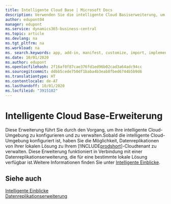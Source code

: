 ```yaml
---
title: Intelligente Cloud Base | Microsoft Docs
description: Verwenden Sie die intelligente Cloud Basiserweiterung, um Ihre lokale Lösung mit Business Central online zu verbinden.
author: edupont04
manager: edupont
ms.service: dynamics365-business-central
ms.topic: article
ms.devlang: na
ms.tgt_pltfrm: na
ms.workload: na
ms. search.keywords: app, add-in, manifest, customize, import, implement
ms.date: 10/01/2020
ms.author: edupont
ms.openlocfilehash: 2f16af0f87cae376fd1ed96b02cad3a64adc94cc
ms.sourcegitcommit: ddbb5cede750df1baba4b3eab8fbed6744b5b9d6
ms.translationtype: HT
ms.contentlocale: de-AT
ms.lasthandoff: 10/01/2020
ms.locfileid: "3915102"
---
```

# <a name="intelligent-cloud-base-extension"></a>Intelligente Cloud Base-Erweiterung

Diese Erweiterung führt Sie durch den Vorgang, um Ihre intelligente Cloud-Umgebung zu konfigurieren und zu verwalten.Sobald die intelligente Cloud-Umgebung konfiguriert ist, haben Sie die Möglichkeit, Datenreplikationen von Ihrer lokalen Lösung zu Ihrem [!INCLUDE[prodshort](includes/prodshort.md)]-Cloudtenant zu verwalten. Diese Erweiterung funktioniert in Verbindung mit einer Datenreplikationserweiterung, die für eine bestimmte lokale Lösung verfügbar ist.Weitere Informationen finden Sie unter [Intelligente Einblicke](about-intelligent-cloud.md).  

## <a name="see-also"></a>Siehe auch

[Intelligente Einblicke](about-intelligent-cloud.md)  
[Datenreplikationserweiterung](ui-extensions-data-replication.md)  
